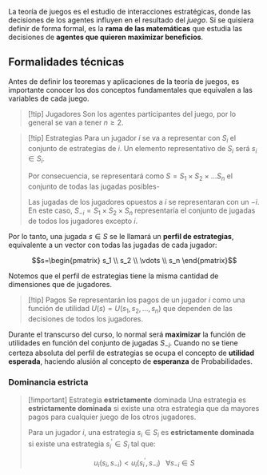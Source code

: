 
La teoría de juegos es el estudio de interacciones estratégicas, donde las decisiones de los agentes influyen en el resultado del *juego*. Si se quisiera definir de forma formal, es la **rama de las matemáticas** que estudia las decisiones de **agentes que quieren maximizar beneficios**. 

## Formalidades técnicas 

Antes de definir los teoremas y aplicaciones de la teoría de juegos, es importante conocer los dos conceptos fundamentales que equivalen a las variables de cada juego. 

>[!tip] Jugadores 
>Son los agentes participantes del juego, por lo general se van a tener $n\geq 2$. 

>[!tip] Estrategias 
>Para un jugador $i$ se va a representar con $S_i$ el conjunto de estrategias de $i$. Un elemento representativo de $S_i$ será $s_i\in S_i$. 
>
>Por consecuencia, se representará como $S=S_1\times S_2\times\dots S_n$ el conjunto de todas las jugadas posibles-
>
>Las jugadas de los jugadores opuestos a $i$ se representaran con un $-i$. En este caso, $S_{-i}=S_1\times S_2\times S_n$ representaría el conjunto de jugadas de todos los jugadores excepto $i$. 

Por lo tanto, una jugada $s\in S$ se le llamará un **perfil de estrategias**, equivalente a un vector con todas las jugadas de cada jugador: 

$$s=\begin{pmatrix}
s_1 \\
s_2 \\
\vdots \\
s_n
\end{pmatrix}$$

Notemos que el perfil de estrategias tiene la misma cantidad de dimensiones que de jugadores. 

>[!tip] Pagos 
>Se representarán los pagos de un jugador $i$ como una función de utilidad $U(s)=U(s_1,s_2,\dots,s_n)$ que dependen de las decisiones de todos los jugadores. 

Durante el transcurso del curso, lo normal será **maximizar** la función de utilidades en función del conjunto de jugadas $S_{-i}$. Cuando no se tiene certeza absoluta del perfil de estrategias se ocupa el concepto de **utilidad esperada**, haciendo alusión al concepto de **esperanza** de Probabilidades. 
###  Dominancia estricta 

>[!important] Estrategia **estrictamente** dominada 
>Una estrategia es **estrictamente dominada** si existe una otra estrategia que da mayores pagos para cualquier juego de los otros jugadores.
>
>Para un jugador $i$, una estrategia $s_i\in S_i$ es **estrictamente dominada** si existe una estrategia $s_{i}^{'}\in S_i$ tal que: 
>
>$$u_i(s_i,s_{-i})<u_i(s_{i}^{'},s_{-i})\;\;\;\forall s_{-i}\in S$$


